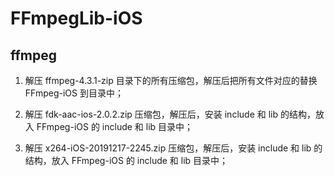 # FFmpegLib-iOS

## ffmpeg

1. 解压 ffmpeg-4.3.1-zip 目录下的所有压缩包，解压后把所有文件对应的替换 FFmpeg-iOS 到目录中；

2. 解压 fdk-aac-ios-2.0.2.zip 压缩包，解压后，安装 include 和 lib 的结构，放入 FFmpeg-iOS 的 include 和 lib 目录中；

3. 解压 x264-iOS-20191217-2245.zip 压缩包，解压后，安装 include 和 lib 的结构，放入 FFmpeg-iOS 的 include 和 lib 目录中；
